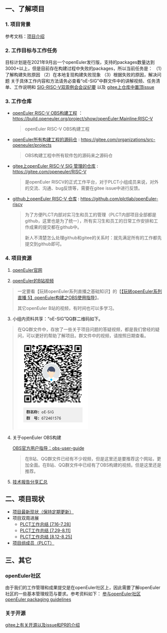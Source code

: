 ## 一、了解项目

### 1. 项目背景

参考文档：[项目介绍](https://github.com/plctlab/openEuler-riscv/blob/main/quicklystartbuild/introduction.md)



### 2. 工作目标与工作任务

目标计划是在2021年9月出一个openEuler发行版，支持的packages数量达到3000+以上，但是目前存在构建过程中失败的packages，所以当前任务是：
（1）了解构建失败原因
（2）在本地复现构建失败现象
（3）根据失败的原因，解决问题
关于具体工作内容和方法请务必查看“oE-SIG”中群文件中的讲解视频、任务清单、工作说明和 [SIG-RISC-V双周例会会议纪要](https://etherpad.openeuler.org/p/sig-RISC-V-meetings)  以及  [gitee上仓库中置顶issue](https://gitee.com/openeuler/RISC-V/issues/I1U0YD?from=project-issue)



### 3. 工作仓库

- [openEuler RISC-V OBS构建工程](https://build.openeuler.org/project/show/openEuler:Mainline:RISC-V)   ：https://build.openeuler.org/project/show/openEuler:Mainline:RISC-V 

  > openEuler RISC-V OBS构建工程

- [openEuler所有构建工程的源码仓](https://gitee.com/src-openeuler)  :  https://gitee.com/organizations/src-openeuler/projects 

  >  OBS构建工程中所有软件包的源码来之源码仓



- [gitee上openEuler RISC-V SIG 管理的仓库](https://gitee.com/openeuler/RISC-V) : https://gitee.com/openeuler/RISC-V 

  > 是openEuler RISCV的正式工作平台，对于PLCT小组成员来说，对外的交流、沟通、bug反馈等，需要在gitee issue中进行反馈。

- [github上openEuler RISC-V 仓库](https://github.com/plctlab/openEuler-riscv) : https://github.com/plctlab/openEuler-riscv

  > 为了方便PLCT内部对实习生和员工的管理（PLCT内部项目全部都是github，这里也是为了统一），所有实习生和员工的日常工作安排和工作成果的提交都在github中。
  >
  > 新人不清楚怎么处理github和gitee的关系时：就先满足所有的工作都先提交到github即可。



### 4. 项目资源

1.  [openEuler官网](https://openeuler.org/zh/) 

2.  [openEuler的B站视频](https://space.bilibili.com/527064077/channel/detail?cid=159892&ctype=0)

   > 一定要看【玩转openEuler系列直播之基础知识】的【[【玩转openEuler系列直播 5】openEuler构建之OBS使用指导](https://www.bilibili.com/video/BV1YK411H7E2)】。
   >
   > 其它openEuler B站的视频，有时间也可以多学习。

3.  小组内资料共享：“oE-SIG”QQ群二维码如下。

   >  在QQ群文件中，存放了一些关于项目问题的答疑视频，都是我们曾经的疑问，可以更好的帮助了解项目。群文件中的视频，请按照日期查看。
   > ![输入图片说明](images/151056_8b673580_9256217.png "屏幕截图.png")



4. 关于openEuler OBS构建

   [OBS官方用户指导：obs-user-guide](https://openbuildservice.org/help/manuals/obs-user-guide/)

   > 在B站、QQ群文件已经有不少视频，但是这里还是要推荐这个网站，更加全面。在B站、QQ群文件中已经有了OBS构建的视频。但是这里还是推荐。
   
5. [技术报告分享汇总](https://github.com/plctlab/openEuler-riscv/wiki/%E5%88%86%E4%BA%AB%E6%8A%A5%E5%91%8A)

   

## 二、项目现状

- [项目最新现状（保持定期更新）](https://github.com/plctlab/openEuler-riscv/blob/main/weeklyreports/projectReport.md)
- 项目双周进展
  - [PLCT工作总结 [7.16-7.28]](https://github.com/plctlab/openEuler-riscv/blob/main/weeklyreports/PLCT%E5%B7%A5%E4%BD%9C%E6%80%BB%E7%BB%93%20%5B7.16-7.28%5D.md)
  - [PLCT工作总结 [7.29-8.11]](https://github.com/plctlab/openEuler-riscv/blob/main/weeklyreports/PLCT%E5%B7%A5%E4%BD%9C%E6%80%BB%E7%BB%93%20%5B7.29-8.11%5D.md)
  - [PLCT工作总结 [8.12-8.25]](https://github.com/plctlab/openEuler-riscv/blob/main/weeklyreports/PLCT%E5%B7%A5%E4%BD%9C%E6%80%BB%E7%BB%93%20%5B8.12-8.25%5D.md)
- [项目组成员（PLCT）](https://github.com/plctlab/openEuler-riscv/blob/main/members.md)



## 三、其它

### openEuler社区

由于我们的工作管理和成果提交是在openEuler社区上，因此需要了解openEuler社区的一些基本管理规范与要求。参考资料如下：
[参与openEuler社区](https://gitee.com/openeuler/community/blob/master/zh/contributors/README.md)
[openEuler packaging guidelines](https://gitee.com/openeuler/community/blob/master/zh/contributors/packaging.md)



### 关于开源

[gitee上有关开源以及issue和PR的介绍](https://gitee.com/gitee-community/opensource-guide)

